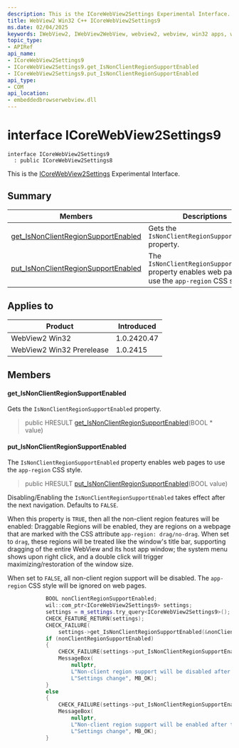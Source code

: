 ```yaml
---
description: This is the ICoreWebView2Settings Experimental Interface.
title: WebView2 Win32 C++ ICoreWebView2Settings9
ms.date: 02/04/2025
keywords: IWebView2, IWebView2WebView, webview2, webview, win32 apps, win32, edge, ICoreWebView2, ICoreWebView2Controller, browser control, edge html, ICoreWebView2Settings9
topic_type: 
- APIRef
api_name:
- ICoreWebView2Settings9
- ICoreWebView2Settings9.get_IsNonClientRegionSupportEnabled
- ICoreWebView2Settings9.put_IsNonClientRegionSupportEnabled
api_type:
- COM
api_location:
- embeddedbrowserwebview.dll
---
```


# interface ICoreWebView2Settings9

```
interface ICoreWebView2Settings9
  : public ICoreWebView2Settings8
```

This is the [ICoreWebView2Settings](icorewebview2settings.md#icorewebview2settings) Experimental Interface.

## Summary

 Members                        | Descriptions
--------------------------------|---------------------------------------------
[get_IsNonClientRegionSupportEnabled](#get_isnonclientregionsupportenabled) | Gets the `IsNonClientRegionSupportEnabled` property.
[put_IsNonClientRegionSupportEnabled](#put_isnonclientregionsupportenabled) | The `IsNonClientRegionSupportEnabled` property enables web pages to use the `app-region` CSS style.

## Applies to

Product                         | Introduced
--------------------------------|---------------------------------------------
WebView2 Win32            |    1.0.2420.47
WebView2 Win32 Prerelease |    1.0.2415

## Members

#### get_IsNonClientRegionSupportEnabled

Gets the `IsNonClientRegionSupportEnabled` property.

> public HRESULT [get_IsNonClientRegionSupportEnabled](#get_isnonclientregionsupportenabled)(BOOL * value)

#### put_IsNonClientRegionSupportEnabled

The `IsNonClientRegionSupportEnabled` property enables web pages to use the `app-region` CSS style.

> public HRESULT [put_IsNonClientRegionSupportEnabled](#put_isnonclientregionsupportenabled)(BOOL value)

Disabling/Enabling the `IsNonClientRegionSupportEnabled` takes effect after the next navigation. Defaults to `FALSE`.

When this property is `TRUE`, then all the non-client region features will be enabled: Draggable Regions will be enabled, they are regions on a webpage that are marked with the CSS attribute `app-region: drag/no-drag`. When set to `drag`, these regions will be treated like the window's title bar, supporting dragging of the entire WebView and its host app window; the system menu shows upon right click, and a double click will trigger maximizing/restoration of the window size.

When set to `FALSE`, all non-client region support will be disabled. The `app-region` CSS style will be ignored on web pages. 
```cpp
            BOOL nonClientRegionSupportEnabled;
            wil::com_ptr<ICoreWebView2Settings9> settings;
            settings = m_settings.try_query<ICoreWebView2Settings9>();
            CHECK_FEATURE_RETURN(settings);
            CHECK_FAILURE(
                settings->get_IsNonClientRegionSupportEnabled(&nonClientRegionSupportEnabled));
            if (nonClientRegionSupportEnabled)
            {
                CHECK_FAILURE(settings->put_IsNonClientRegionSupportEnabled(FALSE));
                MessageBox(
                    nullptr,
                    L"Non-client region support will be disabled after the next navigation",
                    L"Settings change", MB_OK);
            }
            else
            {
                CHECK_FAILURE(settings->put_IsNonClientRegionSupportEnabled(TRUE));
                MessageBox(
                    nullptr,
                    L"Non-client region support will be enabled after the next navigation",
                    L"Settings change", MB_OK);
            }
```

